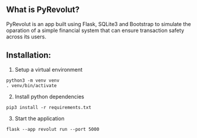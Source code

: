 ## What is PyRevolut?

PyRevolut is an app built using Flask, SQLite3 and Bootstrap to simulate the oparation of a simple
financial system that can ensure transaction safety across its users.


## Installation:

1. Setup a virtual environment
```
python3 -m venv venv
. venv/bin/activate
```

2. Install python dependencies
```
pip3 install -r requirements.txt
```

3. Start the application
```
flask --app revolut run --port 5000
```

